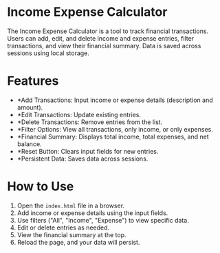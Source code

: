 # Income Expense Calculator

The Income Expense Calculator is a tool to track financial transactions. Users can add, edit, and delete income and expense entries, filter transactions, and view their financial summary. Data is saved across sessions using local storage.

# Features
- *Add Transactions: Input income or expense details (description and amount).
- *Edit Transactions: Update existing entries.
- *Delete Transactions: Remove entries from the list.
- *Filter Options: View all transactions, only income, or only expenses.
- *Financial Summary: Displays total income, total expenses, and net balance.
- *Reset Button: Clears input fields for new entries.
- *Persistent Data: Saves data across sessions.

# How to Use
1. Open the `index.html` file in a browser.
2. Add income or expense details using the input fields.
3. Use filters ("All", "Income", "Expense") to view specific data.
4. Edit or delete entries as needed.
5. View the financial summary at the top.
6. Reload the page, and your data will persist.


